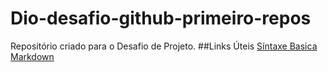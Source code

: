# Dio-desafio-github-primeiro-repos
Repositório criado para o Desafio de Projeto.
##Links Úteis
[Síntaxe Basica Markdown](https://www.markdowguide.org/basic-syntáx/)

